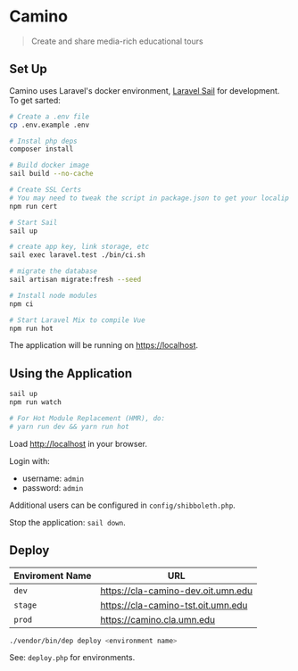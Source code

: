 # Camino

> Create and share media-rich educational tours

## Set Up

Camino uses Laravel's docker environment, [Laravel Sail](https://laravel.com/docs/8.x/sail) for development. To get sarted:

```sh
# Create a .env file
cp .env.example .env

# Instal php deps
composer install

# Build docker image
sail build --no-cache

# Create SSL Certs
# You may need to tweak the script in package.json to get your localip address
npm run cert

# Start Sail
sail up

# create app key, link storage, etc
sail exec laravel.test ./bin/ci.sh

# migrate the database
sail artisan migrate:fresh --seed

# Install node modules
npm ci

# Start Laravel Mix to compile Vue
npm run hot

```

The application will be running on <https://localhost>.

## Using the Application

```sh
sail up
npm run watch

# For Hot Module Replacement (HMR), do:
# yarn run dev && yarn run hot
```

Load <http://localhost> in your browser.

Login with:

- username: `admin`
- password: `admin`

Additional users can be configured in `config/shibboleth.php`.

Stop the application: `sail down`.

## Deploy

| Enviroment Name | URL                                  |
| --------------- | ------------------------------------ |
| `dev`           | <https://cla-camino-dev.oit.umn.edu> |
| `stage`         | <https://cla-camino-tst.oit.umn.edu> |
| `prod`          | <https://camino.cla.umn.edu>         |

```sh
./vendor/bin/dep deploy <environment name>
```

See: `deploy.php` for environments.
